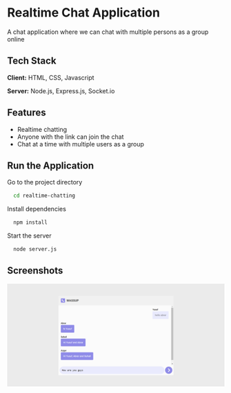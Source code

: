 
# Realtime Chat Application

A chat application where we can chat with multiple persons as a group online


## Tech Stack

**Client:** HTML, CSS, Javascript

**Server:**  Node.js, Express.js, Socket.io


## Features

- Realtime chatting
- Anyone with the link can join the chat
- Chat at a time with multiple users as a group


## Run the Application

Go to the project directory

```bash
  cd realtime-chatting
```

Install dependencies

```bash
  npm install
```

Start the server

```bash
  node server.js
```


## Screenshots

![App Screenshot](/images/screenshot.png)

